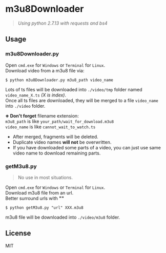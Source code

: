 m3u8Downloader
===
> *Using python 2.7.13 with requests and bs4*
## Usage

### m3u8Downloader.py  
Open `cmd.exe` for `Windows` or `Terminal` for `Linux`.  
Download video from a m3u8 file via:  
```
$ python m3u8Downloader.py m3u8_path video_name 
```
Lots of ts files will be downloaded into `./video/tmp` folder named `video_name_X.ts` *(X is index)*.  
Once all ts files are downloaded, they will be merged to a file `video_name` into `./video` folder.  

**※ Don't forget** filename extension:  
`m3u8_path` is like `your_path/wait_for_download.m3u8`   
`video_name` is like `cannot_wait_to_watch.ts`  

+ After merged, fragments will be deleted.
+ Duplicate video names **will not** be overwritten.
+ If you have downloaded some parts of a video, you can just use same video name to download remaining parts. 

### getM3u8.py
> No use in most situations.

Open `cmd.exe` for `Windows` or `Terminal` for `Linux`.  
Download m3u8 file from an url.  
Better surround urls with **""**
```
$ python getM3u8.py "url" XXX.m3u8
```
m3u8 file will be downloaded into `./video/m3u8` folder.

## License
MIT